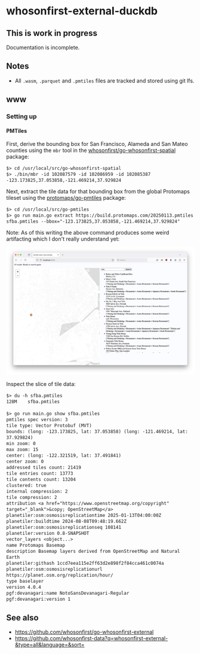 # whosonfirst-external-duckdb

## This is work in progress

Documentation is incomplete.

## Notes

* All `.wasm`, `.parquet` and `.pmtiles` files are tracked and stored using git lfs.

## www

### Setting up

#### PMTiles

First, derive the bounding box for San Francisco, Alameda and San Mateo counties using the `mbr` tool in the [whosonfirst/go-whosonfirst-spatial](https://github.com/whosonfirst/go-whosonfirst-spatial) package:

```
$> cd /usr/local/src/go-whosonfirst-spatial
$> ./bin/mbr -id 102087579 -id 102086959 -id 102085387
-123.173825,37.053858,-121.469214,37.929824
```

Next, extract the tile data for that bounding box from the global Protomaps tileset using the [protomaps/go-pmtiles](https://github.com/protomaps/go-pmtiles) package:

```
$> cd /usr/local/src/go-pmtiles
$> go run main.go extract https://build.protomaps.com/20250113.pmtiles sfba.pmtiles --bbox="-123.173825,37.053858,-121.469214,37.929824"
```

Note: As of this writing the above command produces some weird artifacting which I don't really understand yet:

![](docs/images/whosonfirst-external-duckdb-pmtiles-weird.png)

Inspect the slice of tile data:

```
$> du -h sfba.pmtiles 
128M	sfba.pmtiles

$> go run main.go show sfba.pmtiles
pmtiles spec version: 3
tile type: Vector Protobuf (MVT)
bounds: (long: -123.173825, lat: 37.053858) (long: -121.469214, lat: 37.929824)
min zoom: 0
max zoom: 15
center: (long: -122.321519, lat: 37.491841)
center zoom: 0
addressed tiles count: 21419
tile entries count: 13773
tile contents count: 13204
clustered: true
internal compression: 2
tile compression: 2
attribution <a href="https://www.openstreetmap.org/copyright" target="_blank">&copy; OpenStreetMap</a>
planetiler:osm:osmosisreplicationtime 2025-01-13T04:00:00Z
planetiler:buildtime 2024-08-08T09:48:19.662Z
planetiler:osm:osmosisreplicationseq 108141
planetiler:version 0.8-SNAPSHOT
vector_layers <object...>
name Protomaps Basemap
description Basemap layers derived from OpenStreetMap and Natural Earth
planetiler:githash 1ccd7eea115e2ff63d2e898f2f84cca461c0074a
planetiler:osm:osmosisreplicationurl https://planet.osm.org/replication/hour/
type baselayer
version 4.0.4
pgf:devanagari:name NotoSansDevanagari-Regular
pgf:devanagari:version 1
```

## See also

* https://github.com/whosonfirst/go-whosonfirst-external
* https://github.com/whosonfirst-data?q=whosonfirst-external-&type=all&language=&sort=